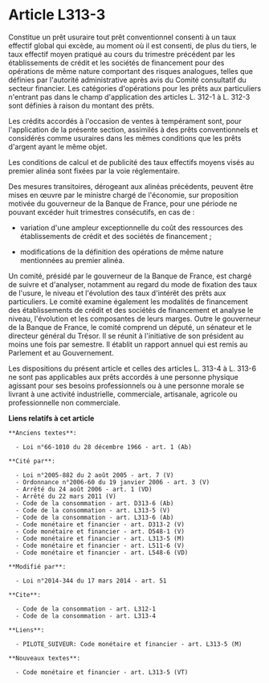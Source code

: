 # Article L313-3

Constitue un prêt usuraire tout prêt conventionnel consenti à un taux effectif global qui excède, au moment où il est
consenti, de plus du tiers, le taux effectif moyen pratiqué au cours du trimestre précédent par les établissements de crédit
et les sociétés de financement pour des opérations de même nature comportant des risques analogues, telles que définies par
l'autorité administrative après avis du Comité consultatif du secteur financier. Les catégories d'opérations pour les prêts
aux particuliers n'entrant pas dans le champ d'application des articles L. 312-1 à L. 312-3 sont définies à raison du montant
des prêts. 

Les crédits accordés à l'occasion de ventes à tempérament sont, pour l'application de la présente section, assimilés à des
prêts conventionnels et considérés comme usuraires dans les mêmes conditions que les prêts d'argent ayant le même objet. 

Les conditions de calcul et de publicité des taux effectifs moyens visés au premier alinéa sont fixées par la voie
réglementaire. 

Des mesures transitoires, dérogeant aux alinéas précédents, peuvent être mises en œuvre par le ministre chargé de l'économie,
sur proposition motivée du gouverneur de la Banque de France, pour une période ne pouvant excéder huit trimestres
consécutifs, en cas de :

- variation d'une ampleur exceptionnelle du coût des ressources des établissements de crédit et des sociétés de financement ;

- modifications de la définition des opérations de même nature mentionnées au premier alinéa. 

Un comité, présidé par le gouverneur de la Banque de France, est chargé de suivre et d'analyser, notamment au regard du mode
de fixation des taux de l'usure, le niveau et l'évolution des taux d'intérêt des prêts aux particuliers. Le comité examine
également les modalités de financement des établissements de crédit et des sociétés de financement et analyse le niveau,
l'évolution et les composantes de leurs marges. Outre le gouverneur de la Banque de France, le comité comprend un député, un
sénateur et le directeur général du Trésor. Il se réunit à l'initiative de son président au moins une fois par semestre. Il
établit un rapport annuel qui est remis au Parlement et au Gouvernement. 

Les dispositions du présent article et celles des articles L. 313-4 à L. 313-6 ne sont pas applicables aux prêts accordés à
une personne physique agissant pour ses besoins professionnels ou à une personne morale se livrant à une activité
industrielle, commerciale, artisanale, agricole ou professionnelle non commerciale.

**Liens relatifs à cet article**

	**Anciens textes**:

	  - Loi n°66-1010 du 28 décembre 1966 - art. 1 (Ab)

	**Cité par**:

	  - Loi n°2005-882 du 2 août 2005 - art. 7 (V)
	  - Ordonnance n°2006-60 du 19 janvier 2006 - art. 3 (V)
	  - Arrêté du 24 août 2006 - art. 1 (VD)
	  - Arrêté du 22 mars 2011 (V)
	  - Code de la consommation - art. D313-6 (Ab)
	  - Code de la consommation - art. L313-5 (V)
	  - Code de la consommation - art. L313-6 (Ab)
	  - Code monétaire et financier - art. D313-2 (V)
	  - Code monétaire et financier - art. D548-1 (V)
	  - Code monétaire et financier - art. L313-5 (M)
	  - Code monétaire et financier - art. L511-6 (V)
	  - Code monétaire et financier - art. L548-6 (VD)

	**Modifié par**:

	  - Loi n°2014-344 du 17 mars 2014 - art. 51

	**Cite**:

	  - Code de la consommation - art. L312-1
	  - Code de la consommation - art. L313-4

	**Liens**:

	  - PILOTE_SUIVEUR: Code monétaire et financier - art. L313-5 (M)

	**Nouveaux textes**:

	  - Code monétaire et financier - art. L313-5 (VT)
